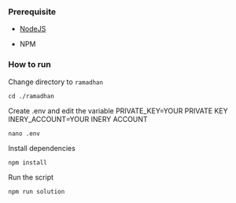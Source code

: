 ### Prerequisite

- [NodeJS](https://nodejs.org/en/)

- NPM



### How to run

Change directory to ```ramadhan```

```shell
cd ./ramadhan
```

Create .env and edit the variable
PRIVATE_KEY=YOUR PRIVATE KEY
INERY_ACCOUNT=YOUR INERY ACCOUNT

```shell
nano .env
```

Install dependencies

```shell
npm install
```

Run the script

```
npm run solution
```
